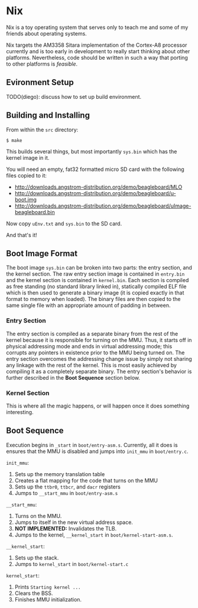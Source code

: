 # Nix
Nix is a toy operating system that serves only to teach me and some of my
friends about operating systems.

Nix targets the AM3358 Sitara implementation of the Cortex-A8 processor
currently and is too early in development to really start thinking about other
platforms. Nevertheless, code should be written in such a way that porting to
other platforms is *feasible*.

## Evironment Setup
TODO(diego): discuss how to set up build environment.

## Building and Installing
From within the `src` directory:

```
$ make
```

This builds several things, but most importantly `sys.bin` which has the kernel
image in it.

You will need an empty, fat32 formatted micro SD card with the following files
copied to it:

 - http://downloads.angstrom-distribution.org/demo/beagleboard/MLO
 - http://downloads.angstrom-distribution.org/demo/beagleboard/u-boot.img
 - http://downloads.angstrom-distribution.org/demo/beagleboard/uImage-beagleboard.bin

Now copy `uEnv.txt` and `sys.bin` to the SD card.

And that's it!

## Boot Image Format
The boot image `sys.bin` can be broken into two parts: the entry section, and
the kernel section. The raw entry section image is contained in `entry.bin` and
the kernel section is contained in `kernel.bin`. Each section is compiled as
free standing (no standard library linked in), statically compiled ELF file
which is then used to generate a binary image (it is copied exactly in that
format to memory when loaded). The binary files are then copied to the same
single file with an appropriate amount of padding in between.

### Entry Section
The entry section is compiled as a separate binary from the rest of the kernel
because it is responsible for turning on the MMU. Thus, it starts off in
physical addressing mode and ends in virtual addressing mode; this corrupts any
pointers in existence prior to the MMU being turned on. The entry section
overcomes the addressing change issue by simply not sharing any linkage with the
rest of the kernel. This is most easily achieved by compiling it as a completely
separate binary. The entry section's behavior is further described in the
**Boot Sequence** section below.

### Kernel Section
This is where all the magic happens, or will happen once it does something
interesting.

## Boot Sequence
Execution begins in `_start` in `boot/entry-asm.s`.
Currently, all it does is ensures that the MMU is disabled and jumps into
`init_mmu` in `boot/entry.c`.

`init_mmu`:
 1. Sets up the memory translation table
 2. Creates a flat mapping for the code that turns on the MMU
 3. Sets up the `ttbr0`, `ttbcr`, and `dacr` registers
 4. Jumps to `__start_mmu` in `boot/entry-asm.s`

`__start_mmu`:
 1. Turns on the MMU.
 2. Jumps to itself in the new virtual address space.
 3. **NOT IMPLEMENTED:** Invalidates the TLB.
 4. Jumps to the kernel, `__kernel_start` in `boot/kernel-start-asm.s`.

`__kernel_start`:
 1. Sets up the stack.
 2. Jumps to `kernel_start` in `boot/kernel-start.c`

`kernel_start`:
 1. Prints `Starting kernel ...`
 2. Clears the BSS.
 3. Finishes MMU initialization.

